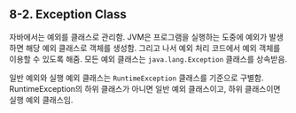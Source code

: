 ## 8-2. Exception Class


자바에서는 예외를 클래스로 관리함. JVM은 프로그램을 실행하는 도중에 예외가 발생하면 해당 예외 클래스로 객체를 생성함. 그리고 나서 예외 처리 코드에서 예외 객체를 이용할 수 있도록 해줌. 모든 예외 클래스는 `java.lang.Exception` 클래스를 상속받음.

일반 예외와 실행 예외 클래스는 `RuntimeException` 클래스를 기준으로 구별함. RuntimeException의 하위 클래스가 아니면 일반 예외 클래스이고, 하위 클래스이면 실행 예외 클래스임.